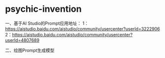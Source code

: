 # psychic-invention
一、基于AI Studio的Prompt应用地址：
1：https://aistudio.baidu.com/aistudio/community/usercenter?userId=3222906
2：https://aistudio.baidu.com/aistudio/community/usercenter?userId=4807689

二、绘图Prompt生成模型
